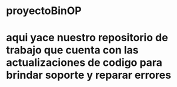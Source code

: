 # proyectoBinOP
# aqui yace nuestro repositorio de trabajo que cuenta con las actualizaciones de codigo para brindar soporte y reparar errores
